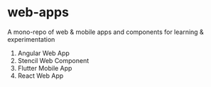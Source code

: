 # web-apps

A mono-repo of web & mobile apps and components for learning & experimentation 

1. Angular Web App
2. Stencil Web Component
3. Flutter Mobile App
4. React Web App
 